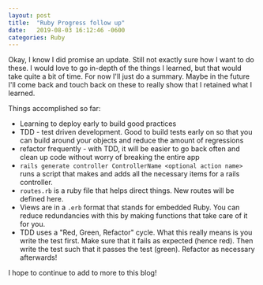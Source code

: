 ```yaml
---
layout: post
title:  "Ruby Progress follow up"
date:   2019-08-03 16:12:46 -0600
categories: Ruby
---
```


Okay, I know I did promise an update. Still not exactly sure how I want to do these. I would love to go in-depth of the things I learned, but that would take quite a bit of time. For now I'll just do a summary. Maybe in the future I'll come back and touch back on these to really show that I retained what I learned.

Things accomplished so far:
* Learning to deploy early to build good practices
* TDD - test driven development. Good to build tests early on so that you can build around your objects and reduce the amount of regressions
* refactor frequently - with TDD, it will be easier to go back often and clean up code without worry of breaking the entire app
* ```rails generate controller ControllerName <optional action name>``` runs a script that makes and adds all the necessary items for a rails controller. 
* ```routes.rb``` is a ruby file that helps direct things. New routes will be defined here.
* Views are in a `.erb` format that stands for embedded Ruby. You can reduce redundancies with this by making functions that take care of it for you.
* TDD uses a "Red, Green, Refactor" cycle. What this really means is you write the test first. Make sure that it fails as expected (hence red). Then write the test such that it passes the test (green). Refactor as necessary afterwards!


I hope to continue to add to more to this blog! 
